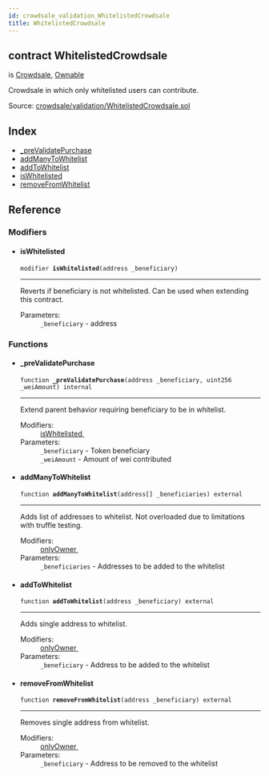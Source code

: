 ```yaml
---
id: crowdsale_validation_WhitelistedCrowdsale
title: WhitelistedCrowdsale
---
```


<div class="contract-doc"><div class="contract"><h2 class="contract-header"><span class="contract-kind">contract</span> WhitelistedCrowdsale</h2><p class="base-contracts"><span>is</span> <a href="crowdsale_Crowdsale.html">Crowdsale</a><span>, </span><a href="ownership_Ownable.html">Ownable</a></p><p class="description">Crowdsale in which only whitelisted users can contribute.</p><div class="source">Source: <a href="https://github.com/OpenZeppelin/zeppelin-solidity/blob/v1.7.0/contracts/crowdsale/validation/WhitelistedCrowdsale.sol" target="_blank">crowdsale/validation/WhitelistedCrowdsale.sol</a></div></div><div class="index"><h2>Index</h2><ul><li><a href="crowdsale_validation_WhitelistedCrowdsale.html#_preValidatePurchase">_preValidatePurchase</a></li><li><a href="crowdsale_validation_WhitelistedCrowdsale.html#addManyToWhitelist">addManyToWhitelist</a></li><li><a href="crowdsale_validation_WhitelistedCrowdsale.html#addToWhitelist">addToWhitelist</a></li><li><a href="crowdsale_validation_WhitelistedCrowdsale.html#isWhitelisted">isWhitelisted</a></li><li><a href="crowdsale_validation_WhitelistedCrowdsale.html#removeFromWhitelist">removeFromWhitelist</a></li></ul></div><div class="reference"><h2>Reference</h2><div class="modifiers"><h3>Modifiers</h3><ul><li><div class="item modifier"><span id="isWhitelisted" class="anchor-marker"></span><h4 class="name">isWhitelisted</h4><div class="body"><code class="signature">modifier <strong>isWhitelisted</strong><span>(address _beneficiary) </span></code><hr/><div class="description"><p>Reverts if beneficiary is not whitelisted. Can be used when extending this contract.</p></div><dl><dt><span class="label-parameters">Parameters:</span></dt><dd><div><code>_beneficiary</code> - address</div></dd></dl></div></div></li></ul></div><div class="functions"><h3>Functions</h3><ul><li><div class="item function"><span id="_preValidatePurchase" class="anchor-marker"></span><h4 class="name">_preValidatePurchase</h4><div class="body"><code class="signature">function <strong>_preValidatePurchase</strong><span>(address _beneficiary, uint256 _weiAmount) </span><span>internal </span></code><hr/><div class="description"><p>Extend parent behavior requiring beneficiary to be in whitelist.</p></div><dl><dt><span class="label-modifiers">Modifiers:</span></dt><dd><a href="crowdsale_validation_WhitelistedCrowdsale.html#isWhitelisted">isWhitelisted </a></dd><dt><span class="label-parameters">Parameters:</span></dt><dd><div><code>_beneficiary</code> - Token beneficiary</div><div><code>_weiAmount</code> - Amount of wei contributed</div></dd></dl></div></div></li><li><div class="item function"><span id="addManyToWhitelist" class="anchor-marker"></span><h4 class="name">addManyToWhitelist</h4><div class="body"><code class="signature">function <strong>addManyToWhitelist</strong><span>(address[] _beneficiaries) </span><span>external </span></code><hr/><div class="description"><p>Adds list of addresses to whitelist. Not overloaded due to limitations with truffle testing.</p></div><dl><dt><span class="label-modifiers">Modifiers:</span></dt><dd><a href="ownership_Ownable.html#onlyOwner">onlyOwner </a></dd><dt><span class="label-parameters">Parameters:</span></dt><dd><div><code>_beneficiaries</code> - Addresses to be added to the whitelist</div></dd></dl></div></div></li><li><div class="item function"><span id="addToWhitelist" class="anchor-marker"></span><h4 class="name">addToWhitelist</h4><div class="body"><code class="signature">function <strong>addToWhitelist</strong><span>(address _beneficiary) </span><span>external </span></code><hr/><div class="description"><p>Adds single address to whitelist.</p></div><dl><dt><span class="label-modifiers">Modifiers:</span></dt><dd><a href="ownership_Ownable.html#onlyOwner">onlyOwner </a></dd><dt><span class="label-parameters">Parameters:</span></dt><dd><div><code>_beneficiary</code> - Address to be added to the whitelist</div></dd></dl></div></div></li><li><div class="item function"><span id="removeFromWhitelist" class="anchor-marker"></span><h4 class="name">removeFromWhitelist</h4><div class="body"><code class="signature">function <strong>removeFromWhitelist</strong><span>(address _beneficiary) </span><span>external </span></code><hr/><div class="description"><p>Removes single address from whitelist.</p></div><dl><dt><span class="label-modifiers">Modifiers:</span></dt><dd><a href="ownership_Ownable.html#onlyOwner">onlyOwner </a></dd><dt><span class="label-parameters">Parameters:</span></dt><dd><div><code>_beneficiary</code> - Address to be removed to the whitelist</div></dd></dl></div></div></li></ul></div></div></div>
